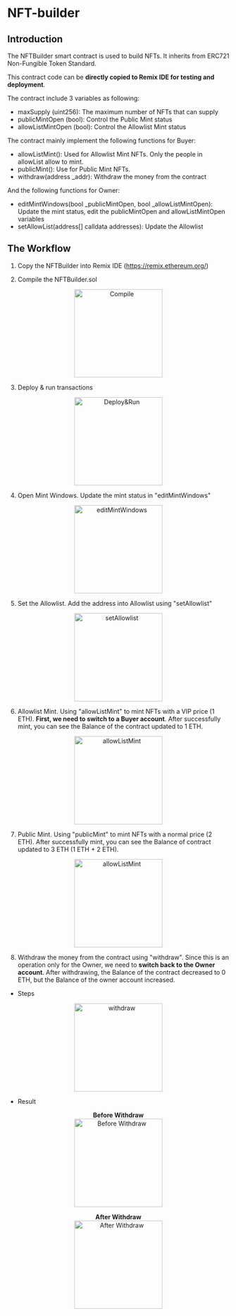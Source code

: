 # NFT-builder

## Introduction

The NFTBuilder smart contract is used to build NFTs. It inherits from ERC721 Non-Fungible Token Standard.

This contract code can be **directly copied to Remix IDE for testing and deployment**.

The contract include 3 variables as following:

-   maxSupply (uint256): The maximum number of NFTs that can supply
-   publicMintOpen (bool): Control the Public Mint status
-   allowListMintOpen (bool): Control the Allowlist Mint status

The contract mainly implement the following functions for Buyer:

-   allowListMint(): Used for Allowlist Mint NFTs. Only the people in allowList allow to mint.
-   publicMint(): Use for Public Mint NFTs.
-   withdraw(address \_addr): Withdraw the money from the contract

And the following functions for Owner:

-   editMintWindows(bool \_publicMintOpen, bool \_allowListMintOpen): Update the mint status, edit the publicMintOpen and allowListMintOpen variables
-   setAllowList(address[] calldata addresses): Update the Allowlist

## The Workflow

1. Copy the NFTBuilder into Remix IDE (https://remix.ethereum.org/)

2. Compile the NFTBuilder.sol

 <p align="center">
     <img src="./images/compile.png" alt="Compile" width=200>
 </p>

3. Deploy & run transactions
 <p align="center">
     <img src="./images/deploy&run.png" alt="Deploy&Run" width=200>
 </p>

4. Open Mint Windows. Update the mint status in "editMintWindows"

 <p align="center">
     <img src="./images/editMintWindows.png" alt="editMintWindows" width=200>
 </p>

5. Set the Allowlist. Add the address into Allowlist using "setAllowlist"

 <p align="center">
     <img src="./images/setAllowlist.png" alt="setAllowlist" width=200>
 </p>

6. Allowlist Mint. Using "allowListMint" to mint NFTs with a VIP price (1 ETH). **First, we need to switch to a Buyer account**. After successfully mint, you can see the Balance of the contract updated to 1 ETH.

 <p align="center">
     <img src="./images/allowListMint.png" alt="allowListMint" width=200>
 </p>

7. Public Mint. Using "publicMint" to mint NFTs with a normal price (2 ETH). After successfully mint, you can see the Balance of contract updated to 3 ETH (1 ETH + 2 ETH).

 <p align="center">
     <img src="./images/publicMint.png" alt="allowListMint" width=200>
 </p>

8. Withdraw the money from the contract using "withdraw". Since this is an operation only for the Owner, we need to **switch back to the Owner account**. After withdrawing, the Balance of the contract decreased to 0 ETH, but the Balance of the owner account increased.

-   Steps
<p align="center">
    <img src="./images/withdraw.png" alt="withdraw" width=200>
</p>

-   Result

<p align="center">
    <b>Before Withdraw</b>
    <br />
    <img src="./images/before_withdraw.png" alt="Before Withdraw" width=200>
</p>

<p align="center">
    <b>After Withdraw</b>
    <br />
    <img src="./images/after_withdraw.png" alt="After Withdraw" width=200>
</p>
